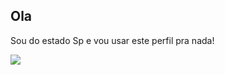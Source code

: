 ## Ola
Sou do estado Sp e vou usar este perfil pra nada!

![](https://media.tenor.com/06Tt0b0zMCsAAAAM/bom-dia-dia-aben%C3%A7oado.gif)
